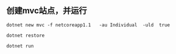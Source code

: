 
## 创建mvc站点，并运行

```
dotnet new mvc -f netcoreapp1.1   -au Individual  -uld  true

dotnet restore

dotnet run
```